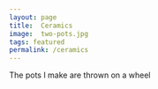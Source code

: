```yaml
---
layout: page
title:  Ceramics
image:  two-pots.jpg
tags: featured
permalink: /ceramics
---
```

The pots I make are thrown on a wheel
